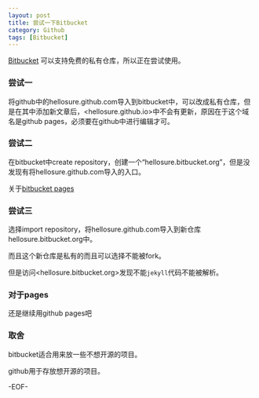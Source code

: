 ```yaml
---
layout: post
title: 尝试一下Bitbucket
category: Github
tags: [Bitbucket]
---
```


[Bitbucket](https://bitbucket.org/)
可以支持免费的私有仓库，所以正在尝试使用。

### 尝试一

将github中的hellosure.github.com导入到bitbucket中，可以改成私有仓库，但是在其中添加新文章后，<hellosure.github.io>中不会有更新，原因在于这个域名是github pages，必须要在github中进行编辑才可。

### 尝试二

在bitbucket中create repository，创建一个“hellosure.bitbucket.org”，但是没发现有将hellosure.github.com导入的入口。

关于[bitbucket pages](http://pages.bitbucket.org/)

### 尝试三

选择import repository，将hellosure.github.com导入到新仓库hellosure.bitbucket.org中。

而且这个新仓库是私有的而且可以选择不能被fork。

但是访问<hellosure.bitbucket.org>发现不能`jekyll`代码不能被解析。

### 对于pages

还是继续用github pages吧

### 取舍

bitbucket适合用来放一些不想开源的项目。

github用于存放想开源的项目。

-EOF-
